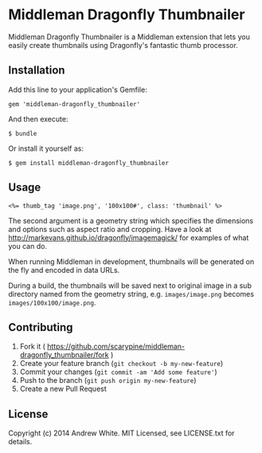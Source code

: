 # Middleman Dragonfly Thumbnailer

Middleman Dragonfly Thumbnailer is a Middleman extension that lets you easily create thumbnails using Dragonfly's fantastic thumb processor.

## Installation

Add this line to your application's Gemfile:

    gem 'middleman-dragonfly_thumbnailer'

And then execute:

    $ bundle

Or install it yourself as:

    $ gem install middleman-dragonfly_thumbnailer

## Usage

    <%= thumb_tag 'image.png', '100x100#', class: 'thumbnail' %>

The second argument is a geometry string which specifies the dimensions and options such as aspect ratio and cropping. Have a look at http://markevans.github.io/dragonfly/imagemagick/ for examples of what you can do.

When running Middleman in development, thumbnails will be generated on the fly and encoded in data URLs.

During a build, the thumbnails will be saved next to original image in a sub directory named from the geometry string, e.g. `images/image.png` becomes `images/100x100/image.png`.

## Contributing

1. Fork it ( https://github.com/scarypine/middleman-dragonfly_thumbnailer/fork )
2. Create your feature branch (`git checkout -b my-new-feature`)
3. Commit your changes (`git commit -am 'Add some feature'`)
4. Push to the branch (`git push origin my-new-feature`)
5. Create a new Pull Request

## License

Copyright (c) 2014 Andrew White. MIT Licensed, see LICENSE.txt for details.
